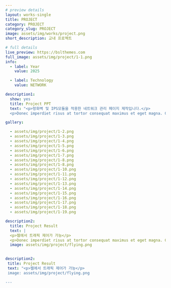 ```yaml
---
# preview details
layout: works-single
title: PROJECT
category: PROJECT
category_slug: PROJECT
image: assets/img/works/project.png
short_description: 교내 프로젝트

# full details
live_preview: https://bslthemes.com
full_image: assets/img/project/1-1.png
info:
  - label: Year
    value: 2025

  - label: Technology
    value: NETWORK

description1:
  show: yes
  title: Project PPT
  text: "<p>방화벽 및 IPS모듈을 적용한 네트워크 관리 페이지 제작입니다.</p>
  <p>Donec imperdiet risus at tortor consequat maximus et eget magna. Cras ornare sagittis augue, id sollicitudin justo tristique ut. Nullam ex enim, euismod vel bibendum ultrices, fringilla vel eros. Donec euismod leo lectus, et euismod metus euismod sed. Quisque quis suscipit ipsum, at pellentesque velit. Duis a congue sem.</p>"

gallery:

  - assets/img/project/1-2.png
  - assets/img/project/1-3.png
  - assets/img/project/1-4.png
  - assets/img/project/1-5.png
  - assets/img/project/1-6.png
  - assets/img/project/1-7.png
  - assets/img/project/1-8.png
  - assets/img/project/1-8.png
  - assets/img/project/1-10.png
  - assets/img/project/1-11.png
  - assets/img/project/1-12.png
  - assets/img/project/1-13.png
  - assets/img/project/1-14.png
  - assets/img/project/1-15.png
  - assets/img/project/1-16.png
  - assets/img/project/1-17.png
  - assets/img/project/1-18.png
  - assets/img/project/1-19.png

description2:
  title: Project Result
  text: |
  <p>웹에서 트래픽 제어가 가능</p>
  <p>Donec imperdiet risus at tortor consequat maximus et eget magna. Cras ornare sagittis augue, id sollicitudin justo tristique ut. Nullam ex enim, euismod vel bibendum ultrices, fringilla vel eros. Donec euismod leo lectus, et euismod metus euismod sed. Quisque quis suscipit ipsum, at pellentesque velit. Duis a congue sem.</p>
  image: assets/img/project/flying.png

  
description2:
 title: Project Result
 text: "<p>웹에서 트래픽 제어가 가능</p>
 image: assets/img/project/flying.png

---
```

